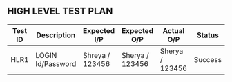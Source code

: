 ## HIGH LEVEL TEST PLAN

 | Test ID | Description        | Expected I/P    | Expected O/P    | Actual O/P      | Status    |
 |---------|--------------------|-----------------|-----------------|-----------------|-----------|
 | HLR1    | LOGIN Id/Password  | Shreya / 123456 | Sherya / 123456 | Sherya / 123456 | Success   |

